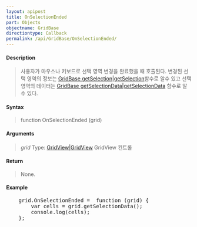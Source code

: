 ```yaml
---
layout: apipost
title: OnSelectionEnded
part: Objects
objectname: GridBase
directiontype: Callback
permalink: /api/GridBase/OnSelectionEnded/
---
```



#### Description

> 사용자가 마우스나 키보드로 선택 영역 변경을 완료했을 때 호출된다. 변경된 선택 영역의 정보는 [GridBase getSelection|getSelection](/api/GridBase/)함수로 알수 있고 선택영역의 데이터는 [GridBase getSelectionData|getSelectionData](/api/GridBase/) 함수로 알 수 있다.

#### Syntax

> function OnSelectionEnded (grid)

#### Arguments

> *grid*
> Type: [GridView|GridView](/api/GridBase/)
> GridView 컨트롤

#### Return

> None.

#### Example

<pre class="prettyprint">
    grid.OnSelectionEnded =  function (grid) {
        var cells = grid.getSelectionData();
        console.log(cells);  
    };
</pre>

